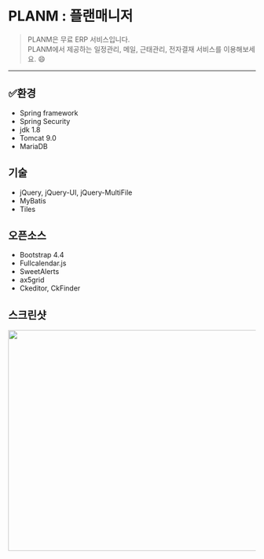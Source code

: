 # PLANM : 플랜매니저    
>PLANM은 무료 ERP 서비스입니다.     
PLANM에서 제공하는 일정관리, 메일, 근태관리, 전자결재 서비스를 이용해보세요. 😄
-----
## :white_check_mark:환경
+ Spring framework
+ Spring Security
+ jdk 1.8
+ Tomcat 9.0
+ MariaDB

## 기술
+ jQuery, jQuery-UI, jQuery-MultiFile
+ MyBatis
+ Tiles

## 오픈소스
+ Bootstrap 4.4
+ Fullcalendar.js
+ SweetAlerts
+ ax5grid
+ Ckeditor, CkFinder

## 스크린샷
<img width="1250px" height="450px" src="https://user-images.githubusercontent.com/47884586/81765268-51a3ee00-950e-11ea-9a2b-718ad7208d71.jpg">
